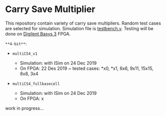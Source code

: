 # Carry Save Multiplier

This repository contain variety of carry save multipliers. Random test cases are selected for simulation. Simulation file is [testbench.v](https://github.com/suoglu/Carry-Save-Multiplier/blob/master/testbench.v). Testing will be done on [Digilent Basys 3](https://reference.digilentinc.com/reference/programmable-logic/basys-3/reference-manual) FPGA.

`**4-bit**`:
* `multiCS4_v1`
  * Simulation: with ISim on 24 Dec 2019
  * On FPGA: 22 Des 2019 ~ tested cases: \*x0, \*x1, 6x6, 9x11, 15x15, 8x8, 3x4

* `multiCS4_fullbasecell`
  * Simulation: with ISim on 24 Dec 2019
  * On FPGA: x

work in progress...

